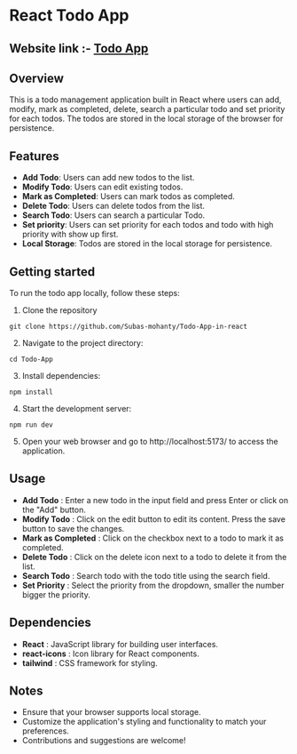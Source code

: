 # React Todo App
## Website link :- [Todo App](https://subas-todo-app.vercel.app)

## Overview
This is a todo management application built in React where users can add, modify, mark as completed, delete, search a particular todo and set priority for each todos. The todos are stored in the local storage of the browser for persistence.

## Features
- **Add Todo**: Users can add new todos to the list.
- **Modify Todo**: Users can edit existing todos.
- **Mark as Completed**: Users can mark todos as completed.
- **Delete Todo**: Users can delete todos from the list.
- **Search Todo**: Users can search a particular Todo.
- **Set priority**: Users can set priority for each todos and todo with high priority with show up first.
- **Local Storage**: Todos are stored in the local storage for persistence.

## Getting started
To run the todo app locally, follow these steps:

1. Clone the repository
```
git clone https://github.com/Subas-mohanty/Todo-App-in-react
```
2. Navigate to the project directory:
```
cd Todo-App
```
3. Install dependencies:
```
npm install
```
4. Start the development server:
```
npm run dev
```
5. Open your web browser and go to http://localhost:5173/ to access the application.

## Usage
- **Add Todo** : Enter a new todo in the input field and press Enter or click on the "Add" button.
- **Modify Todo** : Click on the edit button to edit its content. Press the save button to save the changes.
- **Mark as Completed** : Click on the checkbox next to a todo to mark it as completed.
- **Delete Todo** : Click on the delete icon next to a todo to delete it from the list.
- **Search Todo** : Search todo with the todo title using the search field.
- **Set Priority** : Select the priority from the dropdown, smaller the number bigger the priority.

## Dependencies
- **React** : JavaScript library for building user interfaces.
- **react-icons** : Icon library for React components.
- **tailwind** : CSS framework for styling.

## Notes
- Ensure that your browser supports local storage.
- Customize the application's styling and functionality to match your preferences.
- Contributions and suggestions are welcome!
